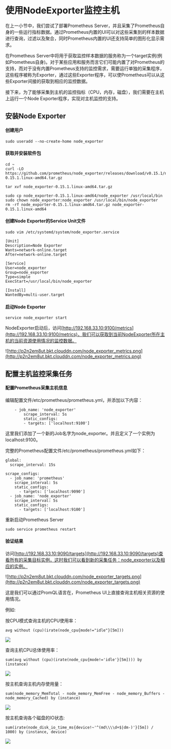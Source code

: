 # 使用NodeExporter监控主机

在上一小节中，我们尝试了部署Prometheus Server，并且采集了Prometheus自身的一些运行指标数据。通过Prometheus内置的UI可以对这些采集到的样本数据进行查询，过滤以及聚合，同时Prometheus内置的UI还支持简单的图形化显示需求。

在Prometheus Server中将用于获取监控样本数据的服务称为一个target实例(例如Prometheus自身)。对于某些应用和服务而言它们可能内置了对Prometheus的支持，而对于没有内置Prometheus支持的监控需求，需要运行单独的采集程序，这些程序被称为Exporter，通过这些Exporter程序，可以使Prometheus可以从这些Exporter间接的获取到相应的监控数据。

接下来，为了能够采集到主机的监控指标（CPU，内存，磁盘），我们需要在主机上运行一个Node Exporter程序，实现对主机监控的支持。

## 安装Node Exporter

#### 创建用户

```
sudo useradd --no-create-home node_exporter
```

#### 获取并安装软件包

```
cd ~
curl -LO https://github.com/prometheus/node_exporter/releases/download/v0.15.1/node_exporter-0.15.1.linux-amd64.tar.gz

tar xvf node_exporter-0.15.1.linux-amd64.tar.gz

sudo cp node_exporter-0.15.1.linux-amd64/node_exporter /usr/local/bin
sudo chown node_exporter:node_exporter /usr/local/bin/node_exporter
rm -rf node_exporter-0.15.1.linux-amd64.tar.gz node_exporter-0.15.1.linux-amd64
```

#### 创建Node Exporter的Service Unit文件

```
sudo vim /etc/systemd/system/node_exporter.service
```

```
[Unit]
Description=Node Exporter
Wants=network-online.target
After=network-online.target

[Service]
User=node_exporter
Group=node_exporter
Type=simple
ExecStart=/usr/local/bin/node_exporter

[Install]
WantedBy=multi-user.target
```

#### 启动Node Exporter

```
service node_exporter start
```

NodeExporter启动后，访问[http://192.168.33.10:9100/metrics](http://192.168.33.10:9100/metrics)，我们可以获取到当前NodeExporter所在主机的当前资源使用情况的监控数据。

![http://p2n2em8ut.bkt.clouddn.com/node_exporter_metrics.png](http://p2n2em8ut.bkt.clouddn.com/node_exporter_metrics.png)

## 配置主机监控采集任务

#### 配置Prometheus采集主机信息

编辑配置文件/etc/prometheus/prometheus.yml，并添加以下内容：

```
    - job_name: 'node_exporter'
        scrape_interval: 5s
        static_configs:
        - targets: ['localhost:9100']
```

这里我们添加了一个新的Job名字为node_exporter。并且定义了一个实例为localhost:9100。

完整的Prometheus配置文件/etc/prometheus/prometheus.yml如下：

```
global:
  scrape_interval: 15s

scrape_configs:
  - job_name: 'prometheus'
    scrape_interval: 5s
    static_configs:
      - targets: ['localhost:9090']
  - job_name: 'node_exporter'
    scrape_interval: 5s
    static_configs:
      - targets: ['localhost:9100']
```

重新启动Prometheus Server

```
sudo service prometheus restart
```

#### 验证结果

访问[http://192.168.33.10:9090/targets](http://192.168.33.10:9090/targets)查看所有的采集目标实例，这时我们可以看到新的采集任务：node_exporter以及相应的实例。

![http://p2n2em8ut.bkt.clouddn.com/node_exporter_targets.png](http://p2n2em8ut.bkt.clouddn.com/node_exporter_targets.png)

这是我们可以通过PromQL语言在，Prometheus UI上直接查询主机相关资源的使用情况。

例如:

按CPU模式查询主机的CPU使用率：

```
avg without (cpu)(irate(node_cpu{mode!="idle"}[5m]))
```

![](http://p2n2em8ut.bkt.clouddn.com/host_stats_cpu.png)

查询主机CPU总体使用率：

```
sum(avg without (cpu)(irate(node_cpu{mode!='idle'}[5m]))) by (instance)
```

![](http://p2n2em8ut.bkt.clouddn.com/node_cpu.png)

按主机查询主机内存使用量：

```
sum(node_memory_MemTotal - node_memory_MemFree - node_memory_Buffers - node_memory_Cached) by (instance)
```

![](http://p2n2em8ut.bkt.clouddn.com/host_stats_mem_used.png)

按主机查询各个磁盘的IO状态:

```
sum(irate(node_disk_io_time_ms{device!~'^(md\\\\d+$|dm-)'}[5m]) / 1000) by (instance, device)
```

![](http://p2n2em8ut.bkt.clouddn.com/host_status_disk_io.png)